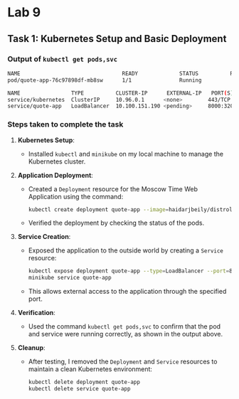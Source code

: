 # Lab 9

## Task 1: Kubernetes Setup and Basic Deployment

### Output of `kubectl get pods,svc`

```bash
NAME                                READY             STATUS          RESTARTS         AGE
pod/quote-app-76c97898df-mb8sw      1/1               Running          0               5m44s

NAME                TYPE          CLUSTER-IP      EXTERNAL-IP   PORT(S)               AGE
service/kubernetes  ClusterIP     10.96.0.1      <none>        443/TCP              24m
service/quote-app   LoadBalancer  10.100.151.190 <pending>     8000:32024/TCP       2m53s
```

### Steps taken to complete the task

1. **Kubernetes Setup**:

   - Installed `kubectl` and `minikube` on my local machine to manage the Kubernetes cluster.

2. **Application Deployment**:

   - Created a `Deployment` resource for the Moscow Time Web Application using the command:

     ```bash
     kubectl create deployment quote-app --image=haidarjbeily/distroless-moscow-time-app
     ```

   - Verified the deployment by checking the status of the pods.

3. **Service Creation**:

   - Exposed the application to the outside world by creating a `Service` resource:

     ```bash
     kubectl expose deployment quote-app --type=LoadBalancer --port=8000
     minikube service quote-app
     ```

   - This allows external access to the application through the specified port.

4. **Verification**:

   - Used the command `kubectl get pods,svc` to confirm that the pod and service were running correctly, as shown in the output above.

5. **Cleanup**:
   - After testing, I removed the `Deployment` and `Service` resources to maintain a clean Kubernetes environment:

     ```bash
     kubectl delete deployment quote-app
     kubectl delete service quote-app
     ```
